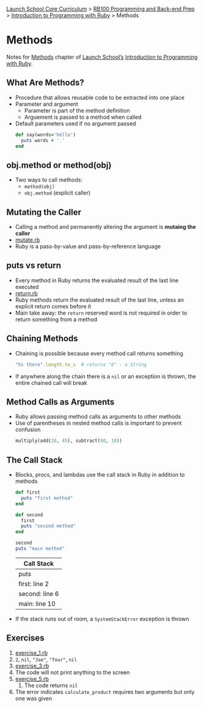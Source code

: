 [Launch School Core Curriculum](/README.md) >
[RB100 Programming and Back-end Prep](/rb100/rb100_notes.md) >
[Introduction to Programming with Ruby](/rb100/introduction_to_programming_with_ruby/introduction_to_programming_with_ruby_notes.md) >
Methods

# Methods

Notes for [Methods](https://launchschool.com/books/ruby/read/methods) chapter of [Launch School’s](https://launchschool.com) [Introduction to Programming with Ruby](https://launchschool.com/books/ruby).

## What Are Methods?
* Procedure that allows reusable code to be extracted into one place
* Parameter and argument
  * Parameter is part of the method definition
  * Arguement is passed to a method when called
* Default parameters used if no argument passed
  ```ruby
  def say(words='hello')
    puts words + '.'
  end
  ```
## obj.method or method(obj)
* Two ways to call methods:
  * `method(obj)`
  * `obj.method` (explicit caller)

## Mutating the Caller
* Calling a method and permanently altering the argument is **mutaing the caller**
* [mutate.rb](mutate.rb)
* Ruby is a pass-by-value and pass-by-reference language

## puts vs return
* Every method in Ruby returns the evaluated result of the last line executed
* [return.rb](return.rb)
* Ruby methods return the evaluated result of the last line, unless an explicit return comes before it
* Main take away: the `return` reserved word is not required in order to return something from a method

## Chaining Methods
* Chaining is possible because every method call returns something
  ```ruby
  "hi there".length.to_s  # returns "8" - a String
  ```
* If anywhere along the chain there is a `nil` or an exception is thrown, the entire chained call will break

## Method Calls as Arguments
* Ruby allows passing method calls as arguments to other methods
* Use of parentheses in nested method calls is important to prevent confusion
  ```ruby
  multiply(add(20, 45), subtract(80, 10))
  ```

## The Call Stack
* Blocks, procs, and lambdas use the call stack in Ruby in addition to methods
  ```ruby
  def first
    puts "first method"
  end

  def second
    first
    puts "second method"
  end

  second
  puts "main method"
  ```
  | Call Stack     |
  | ---            |
  | puts           |
  | first: line 2  |
  | second: line 6 |
  | main: line 10  |
* If the stack runs out of room, a `SystemStackError` exception is thrown

## Exercises
1.  [exercise_1.rb](exercise_1.rb)
1.  `2`, `nil`, `"Joe"`, `"four"`, `nil`
1.  [exercise_3.rb](exercise_3.rb)
1.  The code will not print anything to the screen
1.  [exercise_5.rb](exercise_5.rb)
    1.  The code returns `nil`
1.  The error indicates `calculate_product` requires two arguments but only one was given
